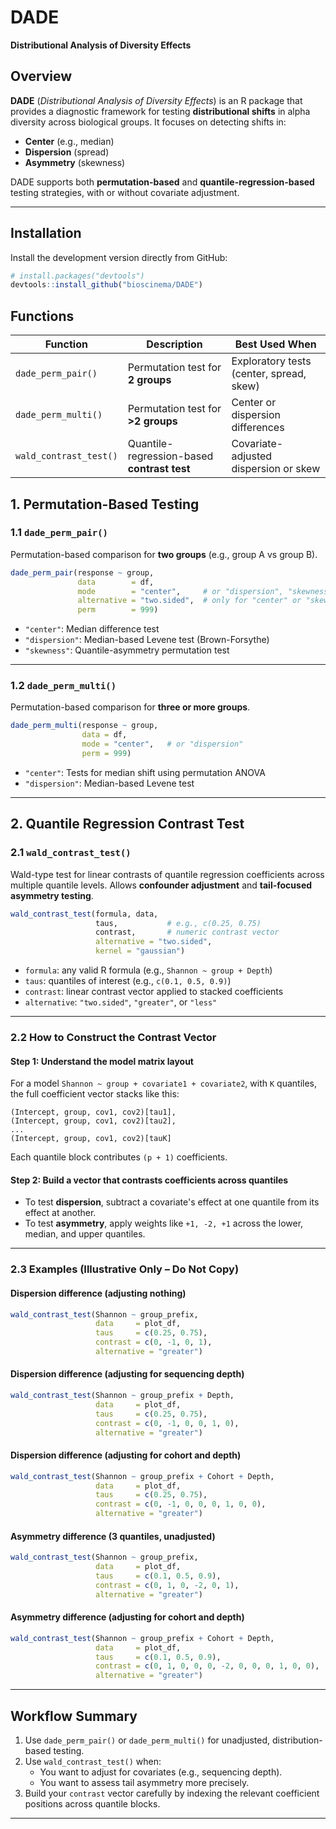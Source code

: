 # DADE  
**Distributional Analysis of Diversity Effects**

## Overview

**DADE** (*Distributional Analysis of Diversity Effects*) is an R package that provides a diagnostic framework for testing **distributional shifts** in alpha diversity across biological groups. It focuses on detecting shifts in:

- **Center** (e.g., median)
- **Dispersion** (spread)
- **Asymmetry** (skewness)

DADE supports both **permutation-based** and **quantile-regression-based** testing strategies, with or without covariate adjustment.

---

## Installation

Install the development version directly from GitHub:
```r
# install.packages("devtools")
devtools::install_github("bioscinema/DADE")
```

## Functions

| Function               | Description                                         | Best Used When                          |
|------------------------|-----------------------------------------------------|-----------------------------------------|
| `dade_perm_pair()`     | Permutation test for **2 groups**                   | Exploratory tests (center, spread, skew) |
| `dade_perm_multi()`    | Permutation test for **>2 groups**                  | Center or dispersion differences         |
| `wald_contrast_test()` | Quantile-regression-based **contrast test**         | Covariate-adjusted dispersion or skew    |


## 1. Permutation-Based Testing

### 1.1 `dade_perm_pair()`

Permutation-based comparison for **two groups** (e.g., group A vs group B).

```r
dade_perm_pair(response ~ group,
               data        = df,
               mode        = "center",     # or "dispersion", "skewness"
               alternative = "two.sided",  # only for "center" or "skewness"
               perm        = 999)
```

- `"center"`: Median difference test  
- `"dispersion"`: Median-based Levene test (Brown-Forsythe)  
- `"skewness"`: Quantile-asymmetry permutation test

---

### 1.2 `dade_perm_multi()`

Permutation-based comparison for **three or more groups**.

```r
dade_perm_multi(response ~ group,
                data = df,
                mode = "center",   # or "dispersion"
                perm = 999)
```

- `"center"`: Tests for median shift using permutation ANOVA  
- `"dispersion"`: Median-based Levene test

---

## 2. Quantile Regression Contrast Test

### 2.1 `wald_contrast_test()`

Wald-type test for linear contrasts of quantile regression coefficients across multiple quantile levels. Allows **confounder adjustment** and **tail-focused asymmetry testing**.

```r
wald_contrast_test(formula, data,
                   taus,           # e.g., c(0.25, 0.75)
                   contrast,       # numeric contrast vector
                   alternative = "two.sided",
                   kernel = "gaussian")
```

- `formula`: any valid R formula (e.g., `Shannon ~ group + Depth`)
- `taus`: quantiles of interest (e.g., `c(0.1, 0.5, 0.9)`)
- `contrast`: linear contrast vector applied to stacked coefficients
- `alternative`: `"two.sided"`, `"greater"`, or `"less"`

---

### 2.2 How to Construct the Contrast Vector

#### Step 1: Understand the model matrix layout

For a model `Shannon ~ group + covariate1 + covariate2`, with `K` quantiles, the full coefficient vector stacks like this:
```
(Intercept, group, cov1, cov2)[tau1],
(Intercept, group, cov1, cov2)[tau2],
...
(Intercept, group, cov1, cov2)[tauK]
```
Each quantile block contributes `(p + 1)` coefficients.

#### Step 2: Build a vector that contrasts coefficients across quantiles

- To test **dispersion**, subtract a covariate's effect at one quantile from its effect at another.
- To test **asymmetry**, apply weights like `+1, -2, +1` across the lower, median, and upper quantiles.

---

### 2.3 Examples (Illustrative Only – Do Not Copy)

#### Dispersion difference (adjusting nothing)

```r
wald_contrast_test(Shannon ~ group_prefix,
                   data     = plot_df,
                   taus     = c(0.25, 0.75),
                   contrast = c(0, -1, 0, 1),
                   alternative = "greater")
```

#### Dispersion difference (adjusting for sequencing depth)

```r
wald_contrast_test(Shannon ~ group_prefix + Depth,
                   data     = plot_df,
                   taus     = c(0.25, 0.75),
                   contrast = c(0, -1, 0, 0, 1, 0),
                   alternative = "greater")
```

#### Dispersion difference (adjusting for cohort and depth)

```r
wald_contrast_test(Shannon ~ group_prefix + Cohort + Depth,
                   data     = plot_df,
                   taus     = c(0.25, 0.75),
                   contrast = c(0, -1, 0, 0, 0, 1, 0, 0),
                   alternative = "greater")
```

#### Asymmetry difference (3 quantiles, unadjusted)

```r
wald_contrast_test(Shannon ~ group_prefix,
                   data     = plot_df,
                   taus     = c(0.1, 0.5, 0.9),
                   contrast = c(0, 1, 0, -2, 0, 1),
                   alternative = "greater")
```

#### Asymmetry difference (adjusting for cohort and depth)

```r
wald_contrast_test(Shannon ~ group_prefix + Cohort + Depth,
                   data     = plot_df,
                   taus     = c(0.1, 0.5, 0.9),
                   contrast = c(0, 1, 0, 0, 0, -2, 0, 0, 0, 1, 0, 0),
                   alternative = "greater")
```

---

## Workflow Summary

1. Use `dade_perm_pair()` or `dade_perm_multi()` for unadjusted, distribution-based testing.
2. Use `wald_contrast_test()` when:
   - You want to adjust for covariates (e.g., sequencing depth).
   - You want to assess tail asymmetry more precisely.
3. Build your `contrast` vector carefully by indexing the relevant coefficient positions across quantile blocks.

---
